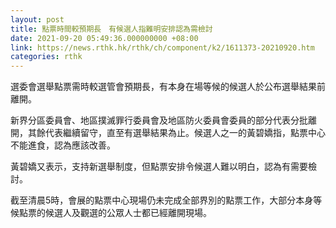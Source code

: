 ```yaml
---
layout: post
title: 點票時間較預期長　有候選人指難明安排認為需檢討
date: 2021-09-20 05:49:36.000000000 +08:00
link: https://news.rthk.hk/rthk/ch/component/k2/1611373-20210920.htm
categories: rthk
---
```


選委會選舉點票需時較選管會預期長，有本身在場等候的候選人於公布選舉結果前離開。

新界分區委員會、地區撲滅罪行委員會及地區防火委員會委員的部分代表分批離開，其餘代表繼續留守，直至有選舉結果為止。候選人之一的黃碧嬌指，點票中心不能進食，認為應該改善。

黃碧嬌又表示，支持新選舉制度，但點票安排令候選人難以明白，認為有需要檢討。

截至清晨5時，會展的點票中心現場仍未完成全部界別的點票工作，大部分本身等候點票的候選人及觀選的公眾人士都已經離開現場。
